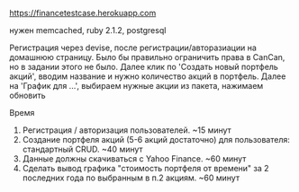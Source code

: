 https://financetestcase.herokuapp.com

нужен memcached, ruby 2.1.2, postgresql

Регистрация через devise, после регистрации/авторазиации на домашнюю страницу. Было бы правильно ограничить права в CanCan, но в
задании этого не было. Далее клик по 'Создать новый портфель акций', вводим название и нужно количество акций в портфель.
Далее на 'График для ...',  выбираем нужные акции из пакета, нажимаем обновить

Время

1. Регистрация / авторизация пользователей. ~15 минут
2. Создание портфеля акций (5-6 акций достаточно) для пользователя: стандартный CRUD. ~40 минут
3. Данные должны скачиваться с Yahoo Finance. ~60 минут
4. Сделать вывод графика "стоимость портфеля от времени" за 2 последних года по выбранным в п.2 акциям. ~60 минут